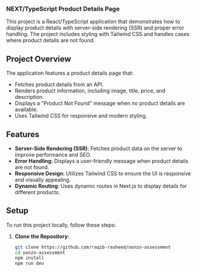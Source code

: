 ### NEXT/TypeScript Product Details Page

This project is a React/TypeScript application that demonstrates how to display product details with server-side rendering (SSR) and proper error handling. The project includes styling with Tailwind CSS and handles cases where product details are not found.

## Project Overview

The application features a product details page that:
- Fetches product details from an API.
- Renders product information, including image, title, price, and description.
- Displays a "Product Not Found" message when no product details are available.
- Uses Tailwind CSS for responsive and modern styling.

## Features

- **Server-Side Rendering (SSR)**: Fetches product data on the server to improve performance and SEO.
- **Error Handling**: Displays a user-friendly message when product details are not found.
- **Responsive Design**: Utilizes Tailwind CSS to ensure the UI is responsive and visually appealing.
- **Dynamic Routing**: Uses dynamic routes in Next.js to display details for different products.

## Setup

To run this project locally, follow these steps:

1. **Clone the Repository:**

   ```bash
   git clone https://github.com/raqib-rasheed/oonzo-assessment
   cd oonzo-assessment
   npm install
   npm run dev


